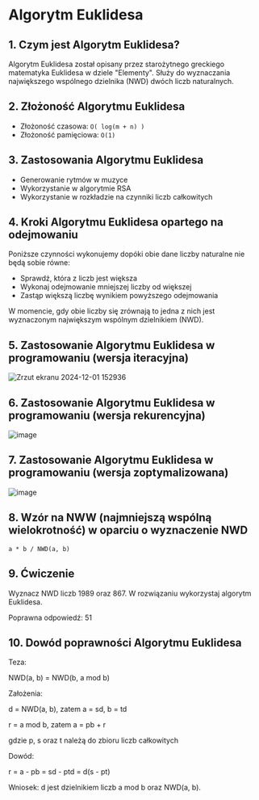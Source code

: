 # Algorytm Euklidesa

## 1. Czym jest Algorytm Euklidesa?
Algorytm Euklidesa został opisany przez starożytnego greckiego matematyka Euklidesa w dziele "Elementy". Służy do wyznaczania największego wspólnego dzielnika (NWD) dwóch liczb naturalnych.

## 2. Złożoność Algorytmu Euklidesa
- Złożoność czasowa: `O( log(m + n) )`
- Złożoność pamięciowa: `O(1)`
  
## 3. Zastosowania Algorytmu Euklidesa
- Generowanie rytmów w muzyce
- Wykorzystanie w algorytmie RSA
- Wykorzystanie w rozkładzie na czynniki liczb całkowitych
  
## 4. Kroki Algorytmu Euklidesa opartego na odejmowaniu
Poniższe czynności wykonujemy dopóki obie dane liczby naturalne nie będą sobie równe:
- Sprawdź, która z liczb jest większa
- Wykonaj odejmowanie mniejszej liczby od większej
- Zastąp większą liczbę wynikiem powyższego odejmowania

W momencie, gdy obie liczby się zrównają to jedna z nich jest wyznaczonym największym wspólnym dzielnikiem (NWD).

## 5. Zastosowanie Algorytmu Euklidesa w programowaniu (wersja iteracyjna)
![Zrzut ekranu 2024-12-01 152936](https://github.com/user-attachments/assets/52a963f3-3d85-4457-b6f8-0d99c1a85d71)

## 6. Zastosowanie Algorytmu Euklidesa w programowaniu (wersja rekurencyjna)
![image](https://github.com/user-attachments/assets/6bab8345-126d-46cf-bcc8-d962243eb57a)

## 7. Zastosowanie Algorytmu Euklidesa w programowaniu (wersja zoptymalizowana)
![image](https://github.com/user-attachments/assets/1341a2b5-4de8-42ea-a3ef-ead103ee20ad)

## 8. Wzór na NWW (najmniejszą wspólną wielokrotność) w oparciu o wyznaczenie NWD
`a * b / NWD(a, b)`

## 9. Ćwiczenie
Wyznacz NWD liczb 1989 oraz 867. W rozwiązaniu wykorzystaj algorytm Euklidesa.

Poprawna odpowiedź: 51

## 10. Dowód poprawności Algorytmu Euklidesa
Teza: 

  NWD(a, b) = NWD(b, a mod b)
  
Założenia:

  d = NWD(a, b), zatem a = sd, b = td
  
  r = a mod b, zatem a = pb + r
  
  gdzie p, s oraz t należą do zbioru liczb całkowitych
  
Dowód:

  r = a - pb = sd - ptd = d(s - pt)
  
Wniosek: d jest dzielnikiem liczb a mod b oraz NWD(a, b).
  
